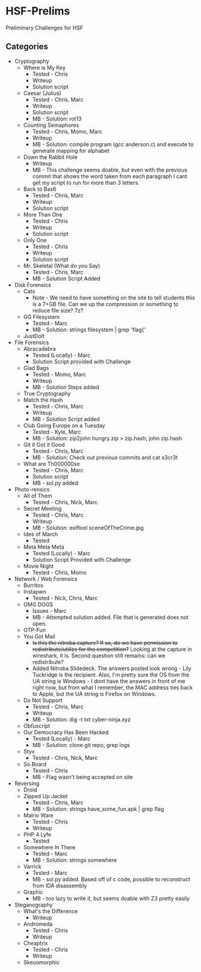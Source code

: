 # HSF-Prelims
Preliminary Challenges for HSF


## Categories
* Cryptography
    * Where is My Key
        * Tested - Chris
        * Writeup
        * Solution script
    * Caesar (Julius)
        * Tested - Chris, Marc
        * Writeup
        * Solution script
        * MB - Solution: rot13
    * Counting Semaphores
        * Tested - Chris, Momo, Marc
        * Writeup
        * MB - Solution: compile program (gcc anderson.c) and execute to generate mapping for alphabet
    * Down the Rabbit Hole
        * Writeup
        * MB - This challenge seems doable, but even with the previous commit that shows the word taken from each paragraph I cant get my script to run for more than 3 letters.
    * Back to Bas6
        * Tested - Chris, Marc
        * Writeup
        * Solution script
    * More Than One
        * Tested - Chris
        * Writeup
        * Solution script
    * Only One
        * Tested - Chris
        * Writeup
        * Solution script
    * Mr. Skeletal (What do you Say)
        * Tested - Chris, Marc
        * MB - Solution Script Added
* Disk Forensics
    * Cats
        * Note - We need to have something on the site to tell students this is a 7+GB file. Can we up the compression or something to reduce file size? 7z?
    * GG Filesystem
        * Tested - Marc
        * MB - Solution: strings filesystem | grep 'flag{'
    * JustDoIt
* File Forensics
    * Abracadabra
        * Tested (Locally) - Marc
        * Solution Script provided with Challenge
    * Glad Bags
        * Tested - Momo, Marc
        * Writeup
        * MB - Solution Steps added
    * True Cryptography
    * Match the Hash
        * Tested - Chris, Marc
        * Writeup
        * MB - Solution Script added
    * Club Going Europe on a Tuesday
        * Tested - Kyle, Marc
        * MB - Solution: zip2john hungry.zip > zip.hash; john zip.hash
    * Git it Got it Good
        * Tested - Chris, Marc
        * MB - Solution: Check out previous commits and cat s3cr3t
    * What are Th000000se
        * Tested - Chris, Marc
        * Solution script
        * MB - sol.py added
* Photo-rensics 
    * All of Them
        * Tested - Chris, Nick, Marc
    * Secret Meeting
        * Tested - Chris, Marc
        * Writeup
        * MB - Solution: exiftool sceneOfTheCrime.jpg
    * Ides of March
        * Tested
    * Meta Meta Meta
        * Tested (Locally) - Marc
        * Solution Script Provided with Challenge
    * Movie Night
        * Tested - Chris, Momo
* Network / Web Forensics
    * Burritos
    * Instapwn
        * Tested - Nick, Chris, Marc
    * OMG DOGS
        * Issues - Marc
        * MB - Attempted solution added. File that is generated does not open.
    * OTP-Fun
    * You Got Mail
        * ~~Is this the nitroba capture? If so, do we have permission to redistribute/utilize for the competition?~~ Looking at the capture in wireshark, it is. Second question still remains: can we redistribute?
        * Added Nitroba Slidedeck. The answers posted look wrong - Lily Tuckridge is the recipient. Also, I'm pretty sure the OS from the UA string is Windows - I dont have the answers in front of me right now, but from what I remember, the MAC address ties back to Apple, but the UA string is Firefox on Windows.
    * Do Not Support
        * Tested - Chris, Marc
        * Writeup
        * MB - Solution: dig -t txt cyber-ninja.xyz
    * Obfuscript
    * Our Democracy Has Been Hacked
        * Tested (Locally) - Marc
        * MB - Solution: clone git repo, grep logs
    * Styx
        * Tested - Chris, Nick, Marc
    * So Board
        * Tested - Chris
        * MB - Flag wasn't being accepted on site
* Reversing
    * Droid
    * Zipped Up Jacket
        * Tested - Chris, Marc
        * MB - Solution: strings have_some_fun.apk | grep flag
    * Malrio Ware
        * Tested - Chris
        * Writeup
    * PHP 4 Lyfe
        * Tested
    * Somewhere In There
        * Tested - Marc
        * MB - Solution: strings somewhere
    * Varrick
        * Tested - Marc
        * MB - sol.py added. Based off of c code, possible to reconstruct from IDA disassembly
    * Graphic
        * MB - too lazy to write it, but seems doable with Z3 pretty easily
* Steganography
    * What's the Difference
        * Writeup
    * Andromeda
        * Tested - Chris
        * Writeup
    * Cheaptrix
        * Tested - Chris
        * Writeup
    * Skeuomorphic
